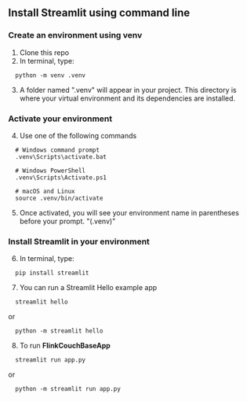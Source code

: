 ## Install Streamlit using command line

### Create an environment using venv

1. Clone this repo
2. In terminal, type:
  ```
    python -m venv .venv
  ```
3. A folder named ".venv" will appear in your project. This directory is where your virtual environment and its dependencies are installed.

### Activate your environment

4. Use one of the following commands
  ```
    # Windows command prompt
    .venv\Scripts\activate.bat
    
    # Windows PowerShell
    .venv\Scripts\Activate.ps1
    
    # macOS and Linux
    source .venv/bin/activate
  ```

5. Once activated, you will see your environment name in parentheses before your prompt. "(.venv)"

### Install Streamlit in your environment
6. In terminal, type:
  ```
    pip install streamlit
  ```
7. You can run a Streamlit Hello example app
  ```
    streamlit hello
  ```
  or 
  ```
    python -m streamlit hello
  ```
8. To run **FlinkCouchBaseApp**
  ```
    streamlit run app.py
  ```
  or 
  ```
    python -m streamlit run app.py
  ```
